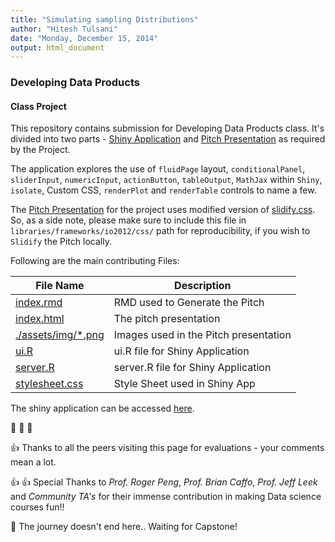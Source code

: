 ```yaml
---
title: "Simulating sampling Distributions"
author: "Hitesh Tulsani"
date: "Monday, December 15, 2014"
output: html_document
---
```


### Developing Data Products 

#### Class Project
This repository contains submission for Developing Data Products class. It's divided into two parts - [Shiny Application](https://hiteshtulsani.shinyapps.io/Simulating-Sampling-Distributions/) and [Pitch Presentation](http://hiteshtulsani.github.io/Developing-Data-Products-Project/index.html) as required by the Project.

The application explores the use of `fluidPage` layout, `conditionalPanel`, `sliderInput`, `numericInput`, `actionButton`, `tableOutput`, `MathJax` within `Shiny`, `isolate`, Custom CSS, `renderPlot` and `renderTable` controls to name a few.

The [Pitch Presentation](http://hiteshtulsani.github.io/Developing-Data-Products-Project/index.html) for the project uses modified version of [slidify.css](https://github.com/hiteshtulsani/Developing-Data-Products-Project/blob/master/libraries/frameworks/io2012/css/slidify.css). So, as a side note, please make sure to include this file in `libraries/frameworks/io2012/css/` path for reproducibility, if you wish to `Slidify` the Pitch locally.

Following are the main contributing Files:

File Name | Description
----------|------------
[index.rmd](https://github.com/hiteshtulsani/Developing-Data-Products-Project/blob/master/index.Rmd) |  RMD used to Generate the Pitch
[index.html](http://hiteshtulsani.github.io/Developing-Data-Products-Project/index.html#1)| The pitch presentation
[./assets/img/*.png](https://github.com/hiteshtulsani/Developing-Data-Products-Project/blob/master/assets/img)|Images used in the Pitch presentation
[ui.R](https://github.com/hiteshtulsani/Developing-Data-Products-Project/blob/master/Simulating-Sampling-Distributions/ui.r) | ui.R file for Shiny Application
[server.R](https://github.com/hiteshtulsani/Developing-Data-Products-Project/blob/master/Simulating-Sampling-Distributions/server.r) | server.R file for Shiny Application
[stylesheet.css](https://github.com/hiteshtulsani/Developing-Data-Products-Project/blob/master/Simulating-Sampling-Distributions/www/stylesheet.css) | Style Sheet used in Shiny App

The shiny application can be accessed [here](http://hiteshtulsani.shinyapps.io/Simulating-Sampling-Distributions).

:metal: :metal: :metal:

:+1: Thanks to all the peers visiting this page for evaluations - your comments mean a lot.  

:+1: :+1: Special Thanks to *Prof. Roger Peng*, *Prof. Brian Caffo*, *Prof. Jeff Leek* and *Community TA's* for their immense contribution in making Data science courses fun!!


:walking: The journey doesn't end here.. Waiting for Capstone!